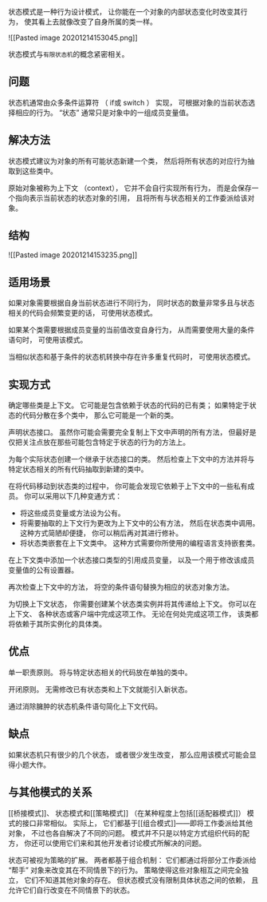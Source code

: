 状态模式是一种行为设计模式， 让你能在一个对象的内部状态变化时改变其行为， 使其看上去就像改变了自身所属的类一样。

![[Pasted image 20201214153045.png]]

状态模式与`有限状态机`的概念紧密相关。
## 问题
状态机通常由众多条件运算符 （ if或 switch ） 实现， 可根据对象的当前状态选择相应的行为。 “状态” 通常只是对象中的一组成员变量值。 

## 解决方法
状态模式建议为对象的所有可能状态新建一个类， 然后将所有状态的对应行为抽取到这些类中。

原始对象被称为上下文 （context）， 它并不会自行实现所有行为， 而是会保存一个指向表示当前状态的状态对象的引用， 且将所有与状态相关的工作委派给该对象。

## 结构

![[Pasted image 20201214153235.png]]


## 适用场景
如果对象需要根据自身当前状态进行不同行为， 同时状态的数量非常多且与状态相关的代码会频繁变更的话， 可使用状态模式。

如果某个类需要根据成员变量的当前值改变自身行为， 从而需要使用大量的条件语句时， 可使用该模式。

当相似状态和基于条件的状态机转换中存在许多重复代码时， 可使用状态模式。
## 实现方式


确定哪些类是上下文。 它可能是包含依赖于状态的代码的已有类； 如果特定于状态的代码分散在多个类中， 那么它可能是一个新的类。

声明状态接口。 虽然你可能会需要完全复制上下文中声明的所有方法， 但最好是仅把关注点放在那些可能包含特定于状态的行为的方法上。

为每个实际状态创建一个继承于状态接口的类。 然后检查上下文中的方法并将与特定状态相关的所有代码抽取到新建的类中。

在将代码移动到状态类的过程中， 你可能会发现它依赖于上下文中的一些私有成员。 你可以采用以下几种变通方式：

- 将这些成员变量或方法设为公有。
- 将需要抽取的上下文行为更改为上下文中的公有方法， 然后在状态类中调用。 这种方式简陋却便捷， 你可以稍后再对其进行修补。
- 将状态类嵌套在上下文类中。 这种方式需要你所使用的编程语言支持嵌套类。

在上下文类中添加一个状态接口类型的引用成员变量， 以及一个用于修改该成员变量值的公有设置器。

再次检查上下文中的方法， 将空的条件语句替换为相应的状态对象方法。

为切换上下文状态， 你需要创建某个状态类实例并将其传递给上下文。 你可以在上下文、 各种状态或客户端中完成这项工作。 无论在何处完成这项工作， 该类都将依赖于其所实例化的具体类。
## 优点
单一职责原则。 将与特定状态相关的代码放在单独的类中。

开闭原则。 无需修改已有状态类和上下文就能引入新状态。

通过消除臃肿的状态机条件语句简化上下文代码。
## 缺点
如果状态机只有很少的几个状态， 或者很少发生改变， 那么应用该模式可能会显得小题大作。
## 与其他模式的关系
[[桥接模式]]、 状态模式和[[策略模式]] （在某种程度上包括[[适配器模式]]） 模式的接口非常相似。 实际上， 它们都基于[[组合模式]]——即将工作委派给其他对象， 不过也各自解决了不同的问题。 模式并不只是以特定方式组织代码的配方， 你还可以使用它们来和其他开发者讨论模式所解决的问题。

状态可被视为策略的扩展。 两者都基于组合机制： 它们都通过将部分工作委派给 “帮手” 对象来改变其在不同情景下的行为。 策略使得这些对象相互之间完全独立， 它们不知道其他对象的存在。 但状态模式没有限制具体状态之间的依赖， 且允许它们自行改变在不同情景下的状态。